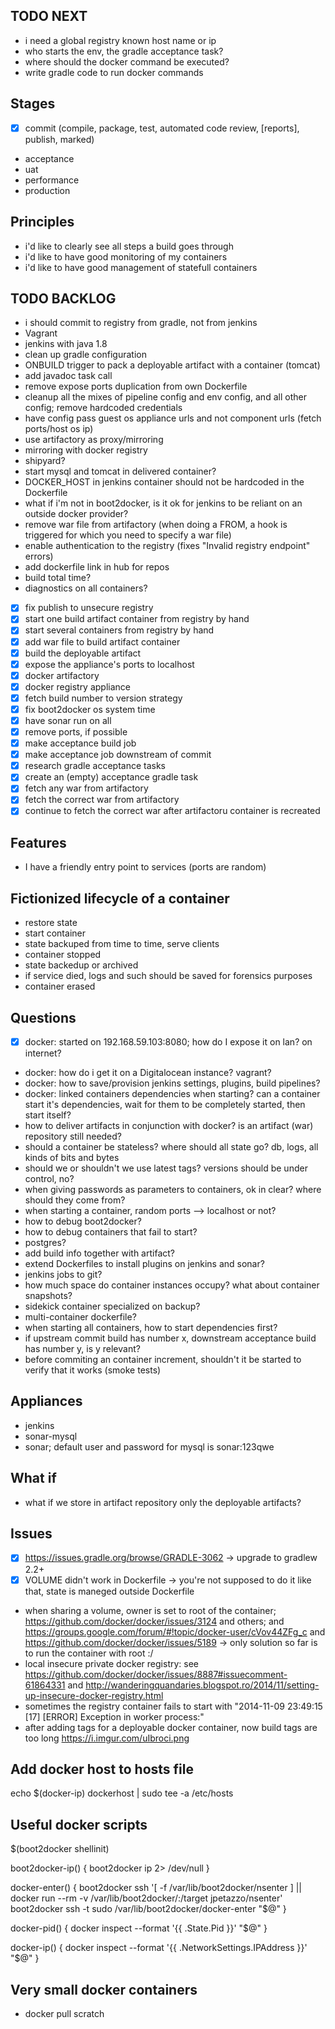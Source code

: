 TODO NEXT
-----------
- i need a global registry known host name or ip
- who starts the env, the gradle acceptance task?
- where should the docker command be executed?
- write gradle code to run docker commands

Stages
---------
- [x] commit (compile, package, test, automated code review, [reports], publish, marked)
- acceptance
- uat
- performance
- production

Principles
------------
- i'd like to clearly see all steps a build goes through
- i'd like to have good monitoring of my containers
- i'd like to have good management of statefull containers

TODO BACKLOG
----------------
- i should commit to registry from gradle, not from jenkins
- Vagrant
- jenkins with java 1.8
- clean up gradle configuration
- ONBUILD trigger to pack a deployable artifact with a container (tomcat)
- add javadoc task call
- remove expose ports duplication from own Dockerfile
- cleanup all the mixes of pipeline config and env config, and all other config; remove hardcoded credentials
- have config pass guest os appliance urls and not component urls (fetch ports/host os ip)
- use artifactory as proxy/mirroring
- mirroring with docker registry
- shipyard?
- start mysql and tomcat in delivered container?
- DOCKER_HOST in jenkins container should not be hardcoded in the Dockerfile
- what if i'm not in boot2docker, is it ok for jenkins to be reliant on an outside docker provider?
- remove war file from artifactory (when doing a FROM, a hook is triggered for which you need to specify a war file)
- enable authentication to the registry (fixes "Invalid registry endpoint" errors)
- add dockerfile link in hub for repos
- build total time?
- diagnostics on all containers?
- [x] fix publish to unsecure registry
- [x] start one build artifact container from registry by hand
- [x] start several containers from registry by hand
- [x] add war file to build artifact container
- [x] build the deployable artifact
- [x] expose the appliance's ports to localhost
- [x] docker artifactory
- [x] docker registry appliance
- [x] fetch build number to version strategy
- [x] fix boot2docker os system time
- [x] have sonar run on all
- [x] remove ports, if possible
- [x] make acceptance build job
- [x] make acceptance job downstream of commit
- [x] research gradle acceptance tasks
- [x] create an (empty) acceptance gradle task
- [x] fetch any war from artifactory
- [x] fetch the correct war from artifactory
- [x] continue to fetch the correct war after artifactoru container is recreated

Features
------------
- I have a friendly entry point to services (ports are random)

Fictionized lifecycle of a container
--------------------------------------
- restore state
- start container
- state backuped from time to time, serve clients
- container stopped
- state backedup or archived
- if service died, logs and such should be saved for forensics purposes
- container erased

Questions
-----------
- [x] docker: started on 192.168.59.103:8080; how do I expose it on lan? on internet?
- docker: how do i get it on a Digitalocean instance? vagrant?
- docker: how to save/provision jenkins settings, plugins, build pipelines?
- docker: linked containers dependencies when starting? can a container start it's dependencies, wait for them to be completely started, then start itself?
- how to deliver artifacts in conjunction with docker? is an artifact (war) repository still needed?
- should a container be stateless? where should all state go? db, logs, all kinds of bits and bytes
- should we or shouldn't we use latest tags? versions should be under control, no?
- when giving passwords as parameters to containers, ok in clear? where should they come from?
- when starting a container, random ports --> localhost or not?
- how to debug boot2docker? 
- how to debug containers that fail to start?
- postgres?
- add build info together with artifact?
- extend Dockerfiles to install plugins on jenkins and sonar?
- jenkins jobs to git?
- how much space do container instances occupy? what about container snapshots?
- sidekick container specialized on backup?
- multi-container dockerfile?
- when starting all containers, how to start dependencies first?
- if upstream commit build has number x, downstream acceptance build has number y, is y relevant?
- before commiting an container increment, shouldn't it be started to verify that it works (smoke tests)

Appliances
--------------------------
- jenkins
- sonar-mysql
- sonar; default user and password for mysql is sonar:123qwe

What if
---------
- what if we store in artifact repository only the deployable artifacts?

Issues
-------------
- [x] https://issues.gradle.org/browse/GRADLE-3062 -> upgrade to gradlew 2.2+
- [x] VOLUME didn't work in Dockerfile -> you're not supposed to do it like that, state is maneged outside Dockerfile
- when sharing a volume, owner is set to root of the container; https://github.com/docker/docker/issues/3124 and others;
  and https://groups.google.com/forum/#!topic/docker-user/cVov44ZFg_c and https://github.com/docker/docker/issues/5189
  -> only solution so far is to run the container with root :/
- local insecure private docker registry: see https://github.com/docker/docker/issues/8887#issuecomment-61864331 and
  http://wanderingquandaries.blogspot.ro/2014/11/setting-up-insecure-docker-registry.html
- sometimes the registry container fails to start with "2014-11-09 23:49:15 [17] [ERROR] Exception in worker process:"
- after adding tags for a deployable docker container, now build tags are too long https://i.imgur.com/uIbroci.png

Add docker host to hosts file
------------------------------
echo $(docker-ip) dockerhost | sudo tee -a /etc/hosts

Useful docker scripts
-------------------------------------------------
$(boot2docker shellinit)

boot2docker-ip() {
  boot2docker ip 2> /dev/null
}

docker-enter() {
  boot2docker ssh '[ -f /var/lib/boot2docker/nsenter ] || docker run --rm -v /var/lib/boot2docker/:/target jpetazzo/nsenter'
  boot2docker ssh -t sudo /var/lib/boot2docker/docker-enter "$@"
}

docker-pid() {
  docker inspect --format '{{ .State.Pid }}' "$@"
}

docker-ip() {
  docker inspect --format '{{ .NetworkSettings.IPAddress }}' "$@"
}

Very small docker containers
--------------------------------
- docker pull scratch
